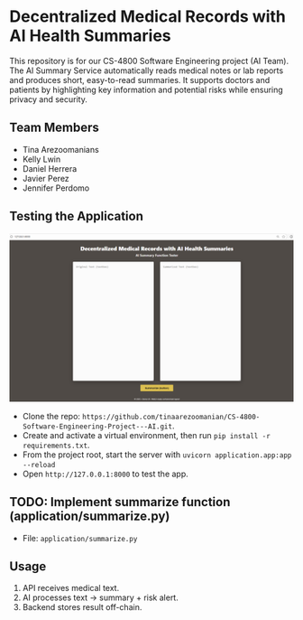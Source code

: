 # Decentralized Medical Records with AI Health Summaries

This repository is for our CS-4800 Software Engineering project (AI Team). The AI Summary Service automatically reads medical notes or lab reports and produces short, easy-to-read summaries. It supports doctors and patients by highlighting key information and potential risks while ensuring privacy and security.

## Team Members
- Tina Arezoomanians  
- Kelly Lwin  
- Daniel Herrera  
- Javier Perez  
- Jennifer Perdomo

## Testing the Application

![App screenshot](static/app-screenshot.png)

- Clone the repo: `https://github.com/tinaarezoomanian/CS-4800-Software-Engineering-Project---AI.git`.
- Create and activate a virtual environment, then run `pip install -r requirements.txt`.
- From the project root, start the server with `uvicorn application.app:app --reload`
- Open `http://127.0.0.1:8000` to test the app.

## TODO: Implement summarize function (application/summarize.py)

- File: `application/summarize.py`  

## Usage

1. API receives medical text.
2. AI processes text → summary + risk alert.
3. Backend stores result off-chain.